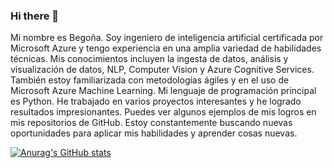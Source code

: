 ### Hi there 👋
Mi nombre es Begoña. Soy ingeniero de inteligencia artificial certificada por Microsoft Azure y tengo experiencia en una amplia variedad de habilidades técnicas. Mis conocimientos incluyen la ingesta de datos, análisis y visualización de datos, NLP, Computer Vision y Azure Cognitive Services. También estoy familiarizada con metodologías ágiles y en el uso de Microsoft Azure Machine Learning. Mi lenguaje de programación principal es Python.
He trabajado en varios proyectos interesantes y he logrado resultados impresionantes. Puedes ver algunos ejemplos de mis logros en mis repositorios de GitHub. Estoy constantemente buscando nuevas oportunidades para aplicar mis habilidades y aprender cosas nuevas.

[![Anurag's GitHub stats](https://github-readme-stats.vercel.app/api?username=BegoOrtizDev)](https://github.com/anuraghazra/github-readme-stats)
